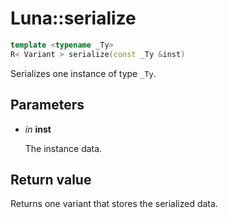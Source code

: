 # Luna::serialize

```c++
template <typename _Ty>
R< Variant > serialize(const _Ty &inst)
```

Serializes one instance of type `_Ty`. 



## Parameters
* *in* **inst**

    The instance data. 

## Return value
Returns one variant that stores the serialized data. 

